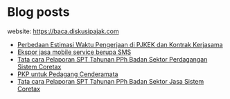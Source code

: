 # Blog posts

website: https://baca.diskusipajak.com

<!-- BLOG-POST-LIST:START -->
- [Perbedaan Estimasi Waktu Pengerjaan di PJKEK dan Kontrak Kerjasama](https://baca.diskusipajak.com/perbedaan-estimasi-waktu-pengerjaan-di-pjkek-dan-kontrak-kerjasama/)
- [Ekspor jasa mobile service berupa SMS](https://baca.diskusipajak.com/ekspor-jasa-mobile-service-berupa-sms/)
- [Tata cara Pelaporan SPT Tahunan PPh Badan Sektor Perdagangan  Sistem Coretax](https://baca.diskusipajak.com/tata-cara-pelaporan-spt-tahunan-pph-badan-sektor-perdagangan-sistem-coretax/)
- [PKP untuk Pedagang Cenderamata](https://baca.diskusipajak.com/pkp-untuk-pedagang-cenderamata/)
- [Tata cara Pelaporan SPT Tahunan PPh Badan Sektor Jasa  Sistem Coretax](https://baca.diskusipajak.com/tata-cara-pelaporan-spt-tahunan-pph-badan-sektor-jasa-sistem-coretax/)
<!-- BLOG-POST-LIST:END -->

<!--
**kelaspajak/kelaspajak** is a ✨ _special_ ✨ repository because its `README.md` (this file) appears on your GitHub profile.

Here are some ideas to get you started:

- 🔭 I’m currently working on ...
- 🌱 I’m currently learning ...
- 👯 I’m looking to collaborate on ...
- 🤔 I’m looking for help with ...
- 💬 Ask me about ...
- 📫 How to reach me: ...
- 😄 Pronouns: ...
- ⚡ Fun fact: ...
-->
